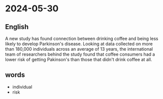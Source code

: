 # 2024-05-30

## English
A new study has found connection
between drinking coffee and being less
likely to develop Parkinson's disease.
Looking at data collected on more than
180,000 individuals across an average of
13 years, the international team of
researchers behind the study found that
coffee consumers had a lower risk of
getting Pakinson's than those that didn't
drink coffee at all.

## words
* individual
* risk
